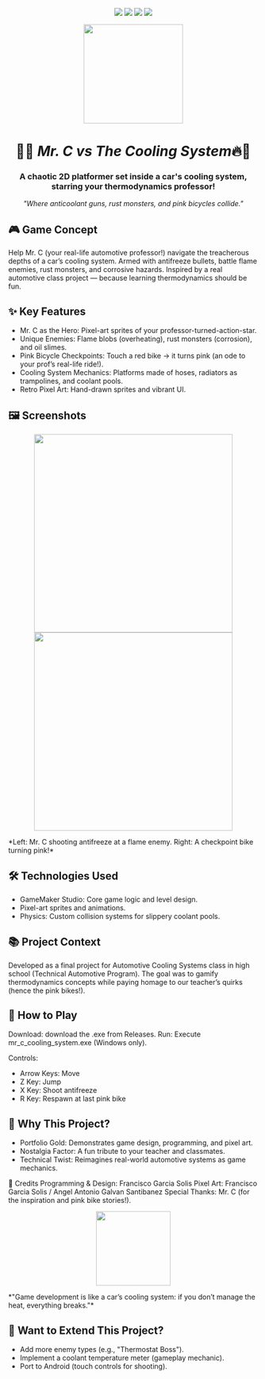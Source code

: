<p align="center">
  <img src="https://img.shields.io/badge/Engine-GameMaker_Studio-orange?style=for-the-badge&logo=gamemaker"/>
  <img src="https://img.shields.io/badge/Genre-2D_Platformer-blue?style=for-the-badge"/>
  <img src="https://img.shields.io/badge/Theme-Automotive_Systems-red?style=for-the-badge"/>
  <img src="https://img.shields.io/badge/Status-Complete-brightgreen?style=for-the-badge"/>
</p>
<p align="center">
  <img src="assets/mr_c_sprite.png" width="200"/>
</p>
<h1 align="center">🚗🔥 <em>Mr. C vs The Cooling System</em>🔥🚗</h1>
<h3 align="center">A chaotic 2D platformer set inside a car's cooling system, starring your thermodynamics professor!</h3>
<p align="center">
  <em>"Where anticoolant guns, rust monsters, and pink bicycles collide."</em>
</p>

## 🎮 Game Concept
Help Mr. C (your real-life automotive professor!) navigate the treacherous depths of a car’s cooling system. Armed with antifreeze bullets, battle flame enemies, rust monsters, and corrosive hazards. Inspired by a real automotive class project — because learning thermodynamics should be fun.

## ✨ Key Features
- Mr. C as the Hero: Pixel-art sprites of your professor-turned-action-star.
- Unique Enemies: Flame blobs (overheating), rust monsters (corrosion), and oil slimes.
- Pink Bicycle Checkpoints: Touch a red bike → it turns pink (an ode to your prof’s real-life ride!).
- Cooling System Mechanics: Platforms made of hoses, radiators as trampolines, and coolant pools.
- Retro Pixel Art: Hand-drawn sprites and vibrant UI.

## 🖼️ Screenshots
<p align="center">
  <img src="assets/screenshot1.png" width="400"/>
  <img src="assets/screenshot2.png" width="400"/>
</p> 
*Left: Mr. C shooting antifreeze at a flame enemy. Right: A checkpoint bike turning pink!*

## 🛠️ Technologies Used
- GameMaker Studio: Core game logic and level design.
- Pixel-art sprites and animations.
- Physics: Custom collision systems for slippery coolant pools.

## 📚 Project Context
Developed as a final project for Automotive Cooling Systems class in high school (Technical Automotive Program).
The goal was to gamify thermodynamics concepts while paying homage to our teacher’s quirks (hence the pink bikes!).

## 🚀 How to Play
Download: download the .exe from Releases.
Run: Execute mr_c_cooling_system.exe (Windows only).

Controls:
- Arrow Keys: Move
- Z Key: Jump
- X Key: Shoot antifreeze
- R Key: Respawn at last pink bike

## 🌟 Why This Project?
- Portfolio Gold: Demonstrates game design, programming, and pixel art.
- Nostalgia Factor: A fun tribute to your teacher and classmates.
- Technical Twist: Reimagines real-world automotive systems as game mechanics.

📜 Credits
Programming & Design: Francisco Garcia Solis
Pixel Art: Francisco Garcia Solis / Angel Antonio Galvan Santibanez
Special Thanks: Mr. C (for the inspiration and pink bike stories!).

<p align="center">
  <img src="assets/bike_animation.gif" width="150"/>
</p> 
*"Game development is like a car’s cooling system: if you don’t manage the heat, everything breaks."*

## 🔧 Want to Extend This Project?
- Add more enemy types (e.g., "Thermostat Boss").
- Implement a coolant temperature meter (gameplay mechanic).
- Port to Android (touch controls for shooting).
